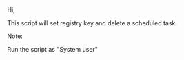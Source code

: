 Hi,

This script will set registry key and delete a scheduled task.

Note:

Run the script as "System user"